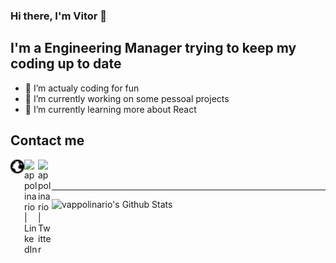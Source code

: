 ### Hi there, I'm Vitor 👋

## I'm a Engineering Manager trying to keep my coding up to date

- 🥅 I’m actualy coding for fun
- 🔭 I’m currently working on some pessoal projects
- 🌱 I’m currently learning more about React

## Contact me

[<img align="left" alt="appolinario.com" width="22px" src="https://raw.githubusercontent.com/iconic/open-iconic/master/svg/globe.svg" />][website]
[<img align="left" alt="appolinario | LinkedIn" width="22px" src="https://cdn.jsdelivr.net/npm/simple-icons@v3/icons/linkedin.svg" />][linkedin]
[<img align="left" alt="appolinario | Twitter" width="22px" src="https://cdn.jsdelivr.net/npm/simple-icons@v3/icons/twitter.svg" />][twitter]

<br />
<br />

---

<img align="left" alt="vappolinario's Github Stats" src="https://github-readme-stats-qvvf66b1c.vercel.app/api?username=vappolinario&show_icons=true&hide_border=true" />


[website]: https://appolinario.com
[twitter]: https://twitter.com/vappolinario
[linkedin]: https://linkedin.com/in/vitorappolinario

